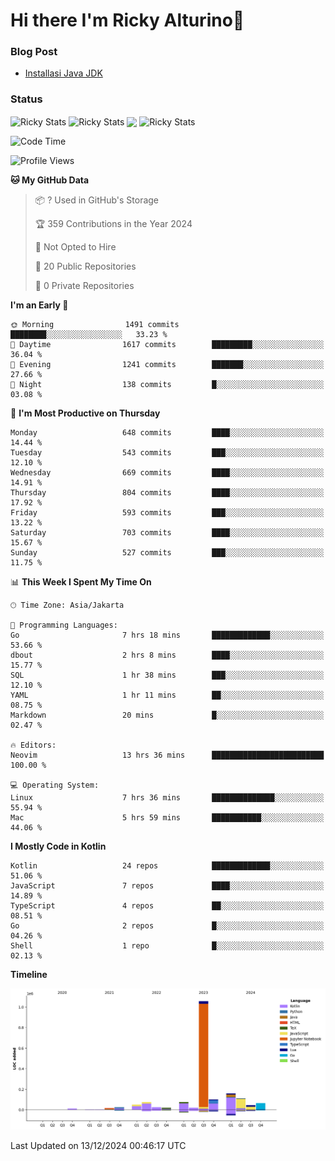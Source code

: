 # Hi there I'm Ricky Alturino👋

### Blog Post

<!-- BLOG-POST-LIST:START -->

- [Installasi Java JDK](https://onirutla.medium.com/installasi-java-jdk-ec701beeb5cb?source=rss-d9d81c918cc9------2)
<!-- BLOG-POST-LIST:END -->

### Status

<img align="center" alt="Ricky Stats" src="https://github-readme-stats.vercel.app/api?username=Alturino&theme=dark&show_icons=true&hide_border=false" />
<img align="center" alt="Ricky Stats" src="https://github-readme-stats.vercel.app/api/top-langs/?username=Alturino&theme=dark&show_icons=true&layout=compact"/>
<img align="center" width="640px" src="https://github-readme-stats.vercel.app/api/wakatime?username=Alturino&layout=compact&hide_border=true&theme=dark">
<img align="center" alt="Ricky Stats" src="https://leetcard.jacoblin.cool/onirutla?border=0&radius=20&ext=activity"/>

<!--START_SECTION:waka-->
![Code Time](http://img.shields.io/badge/Code%20Time-794%20hrs%2024%20mins-blue)

![Profile Views](http://img.shields.io/badge/Profile%20Views-0-blue)

**🐱 My GitHub Data** 

> 📦 ? Used in GitHub's Storage 
 > 
> 🏆 359 Contributions in the Year 2024
 > 
> 🚫 Not Opted to Hire
 > 
> 📜 20 Public Repositories 
 > 
> 🔑 0 Private Repositories 
 > 
**I'm an Early 🐤** 

```text
🌞 Morning                1491 commits        ████████░░░░░░░░░░░░░░░░░   33.23 % 
🌆 Daytime                1617 commits        █████████░░░░░░░░░░░░░░░░   36.04 % 
🌃 Evening                1241 commits        ███████░░░░░░░░░░░░░░░░░░   27.66 % 
🌙 Night                  138 commits         █░░░░░░░░░░░░░░░░░░░░░░░░   03.08 % 
```
📅 **I'm Most Productive on Thursday** 

```text
Monday                   648 commits         ████░░░░░░░░░░░░░░░░░░░░░   14.44 % 
Tuesday                  543 commits         ███░░░░░░░░░░░░░░░░░░░░░░   12.10 % 
Wednesday                669 commits         ████░░░░░░░░░░░░░░░░░░░░░   14.91 % 
Thursday                 804 commits         ████░░░░░░░░░░░░░░░░░░░░░   17.92 % 
Friday                   593 commits         ███░░░░░░░░░░░░░░░░░░░░░░   13.22 % 
Saturday                 703 commits         ████░░░░░░░░░░░░░░░░░░░░░   15.67 % 
Sunday                   527 commits         ███░░░░░░░░░░░░░░░░░░░░░░   11.75 % 
```


📊 **This Week I Spent My Time On** 

```text
🕑︎ Time Zone: Asia/Jakarta

💬 Programming Languages: 
Go                       7 hrs 18 mins       █████████████░░░░░░░░░░░░   53.66 % 
dbout                    2 hrs 8 mins        ████░░░░░░░░░░░░░░░░░░░░░   15.77 % 
SQL                      1 hr 38 mins        ███░░░░░░░░░░░░░░░░░░░░░░   12.10 % 
YAML                     1 hr 11 mins        ██░░░░░░░░░░░░░░░░░░░░░░░   08.75 % 
Markdown                 20 mins             █░░░░░░░░░░░░░░░░░░░░░░░░   02.47 % 

🔥 Editors: 
Neovim                   13 hrs 36 mins      █████████████████████████   100.00 % 

💻 Operating System: 
Linux                    7 hrs 36 mins       ██████████████░░░░░░░░░░░   55.94 % 
Mac                      5 hrs 59 mins       ███████████░░░░░░░░░░░░░░   44.06 % 
```

**I Mostly Code in Kotlin** 

```text
Kotlin                   24 repos            █████████████░░░░░░░░░░░░   51.06 % 
JavaScript               7 repos             ████░░░░░░░░░░░░░░░░░░░░░   14.89 % 
TypeScript               4 repos             ██░░░░░░░░░░░░░░░░░░░░░░░   08.51 % 
Go                       2 repos             █░░░░░░░░░░░░░░░░░░░░░░░░   04.26 % 
Shell                    1 repo              █░░░░░░░░░░░░░░░░░░░░░░░░   02.13 % 
```



**Timeline**

![Lines of Code chart](https://raw.githubusercontent.com/Alturino/Alturino/main/assets/bar_graph.png)


 Last Updated on 13/12/2024 00:46:17 UTC
<!--END_SECTION:waka-->
